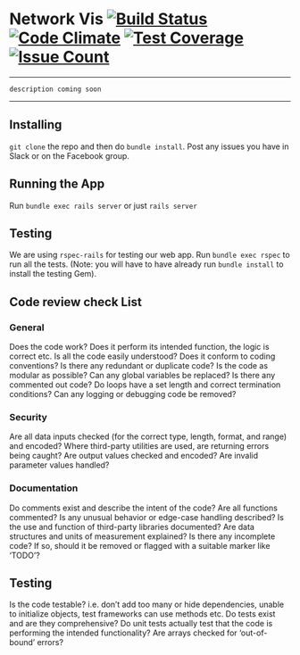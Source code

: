 # Network Vis [![Build Status](https://travis-ci.org/rmit-programming-club/network-vis.svg?branch=master)](https://travis-ci.org/rmit-programming-club/network-vis) [![Code Climate](https://codeclimate.com/github/rmit-programming-club/network-vis/badges/gpa.svg)](https://codeclimate.com/github/rmit-programming-club/network-vis) [![Test Coverage](https://codeclimate.com/github/rmit-programming-club/network-vis/badges/coverage.svg)](https://codeclimate.com/github/rmit-programming-club/network-vis/coverage) [![Issue Count](https://codeclimate.com/github/rmit-programming-club/network-vis/badges/issue_count.svg)](https://codeclimate.com/github/rmit-programming-club/network-vis)

-----

`description coming soon`

-----

## Installing 

`git clone` the repo and then do `bundle install`. Post any issues you have in Slack or on the Facebook group.

## Running the App

Run `bundle exec rails server` or just `rails server`

## Testing

We are using `rspec-rails` for testing our web app. Run `bundle exec rspec` to run all the tests. (Note: you will have to have already run `bundle install` to install the testing Gem).


## Code review check List


### General

Does the code work?
Does it perform its intended function, the logic is correct etc. Is all the code easily understood?
Does it conform to coding conventions?
Is there any redundant or duplicate code?
Is the code as modular as possible?
Can any global variables be replaced?
Is there any commented out code?
Do loops have a set length and correct termination conditions?
Can any logging or debugging code be removed?

### Security

Are all data inputs checked (for the correct type, length, format, and range) and encoded?
Where third-party utilities are used, are returning errors being caught?
Are output values checked and encoded?
Are invalid parameter values handled?

### Documentation

Do comments exist and describe the intent of the code?
Are all functions commented?
Is any unusual behavior or edge-case handling described?
Is the use and function of third-party libraries documented?
Are data structures and units of measurement explained?
Is there any incomplete code? If so, should it be removed or flagged with a suitable marker like ‘TODO’?

## Testing

Is the code testable? i.e. don’t add too many or hide dependencies, unable to initialize objects, test frameworks can use methods etc.
Do tests exist and are they comprehensive?
Do unit tests actually test that the code is performing the intended functionality? Are arrays checked for ‘out-of-bound’ errors?
